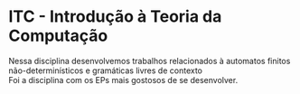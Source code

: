 # ITC - Introdução à Teoria da Computação
Nessa disciplina desenvolvemos trabalhos relacionados à automatos finitos não-determinísticos e gramáticas livres de contexto  
Foi a disciplina com os EPs mais gostosos de se desenvolver.
